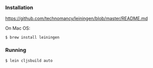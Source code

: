 ### Installation

https://github.com/technomancy/leiningen/blob/master/README.md

On Mac OS:

    $ brew install leiningen

### Running

    $ lein cljsbuild auto